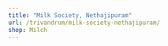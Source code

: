 ```yaml
---
title: "Milk Society, Nethajipuram"
url: /trivandrum/milk-society-nethajipuram/
shop: Milch
---
```

